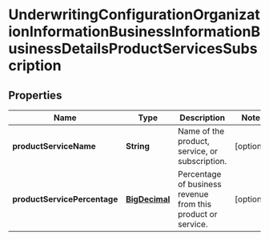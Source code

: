 
# UnderwritingConfigurationOrganizationInformationBusinessInformationBusinessDetailsProductServicesSubscription

## Properties
Name | Type | Description | Notes
------------ | ------------- | ------------- | -------------
**productServiceName** | **String** | Name of the product, service, or subscription. |  [optional]
**productServicePercentage** | [**BigDecimal**](BigDecimal.md) | Percentage of business revenue from this product or service. |  [optional]



